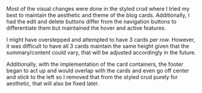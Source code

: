 Most of the visual changes were done in the styled crud where I tried my
best to maintain the aesthetic and theme of the blog cards. Additionally, I had the edit and delete buttons differ from the navigation buttons to differentiate them but maintained the hover and active features. 

I might have overstepped and attempted to have 3 cards per row. However, it was difficult to have all 3 cards maintain the same height given that the summary/content could vary, that will be adjusted accordingly in the future. 

Additionally, with the implementation of the card containers, the footer began to act up and would overlap with the cards and even go off center and stick to the left so I removed that from the styled crud purely for aesthetic, that will also be fixed later. 